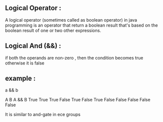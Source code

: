 Logical Operator :
---------------------
A logical operator (sometimes called as boolean operator) in java programming is an operator that return a boolean result that's based on the boolean result of one or two other expressions.

Logical And (&&) :
---------------------
if both the operands are non-zero , then the condition becomes true otherwise it is false

example :
----------
 a && b 

A         B      A && B
True     True      True
False    True      False 
True     False     False
False    False     False

It is similar to and-gate in ece groups 


